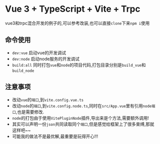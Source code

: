 # Vue 3 + TypeScript + Vite + Trpc

vue3和trpc混合开发的例子的,可以参考改装,也可以直接`clone`下来`npm i`使用

## 命令使用

- `dev:vue` 启动vue的开发调试
- `dev:node` 启动node服务的开发调试
- `build:all` 同时打包`vue`和`node`的项目代码,打包目录分别是`build_vue`和`build_node`
## 注意事项

- 改动`vue`的`端口`,到`vite.config.vue.ts`
- 改动`node`的`端口`,到`vite.config.node.ts`,同时在`src/App.vue`里有引用`node端口`,也是需要修改.
- `node`的打包由于使用`VitePluginNode`插件,导出来是个方法,需要额外调用!
- 其实可以声明一份`json`共同读取同个`端口`,但是感觉给框架上了很多束缚,那就这样吧~~
- 可能我的做法不是最优解,最重要是玩得开心!!!
